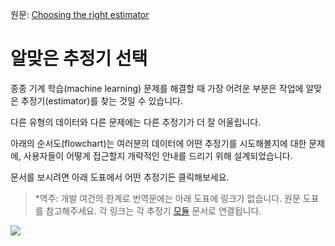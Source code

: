 원문: [Choosing the right estimator](https://scikit-learn.org/stable/tutorial/machine_learning_map/index.html)

# 알맞은 추정기 선택

종종 기계 학습(machine learning) 문제를 해결할 때 가장 어려운 부분은 작업에 알맞은 추정기(estimator)를 찾는 것일 수 있습니다.

다른 유형의 데이터와 다른 문제에는 다른 추정기가 더 잘 어울립니다.

아래의 순서도(flowchart)는 여러분의 데이터에 어떤 추정기를 시도해볼지에 대한 문제에, 사용자들이 어떻게 접근할지 개략적인 안내를 드리기 위해 설계되었습니다.

문서를 보시려면 아래 도표에서 어떤 추정기든 클릭해보세요.

> \*역주: 개발 여건의 한계로 번역문에는 아래 도표에 링크가 없습니다. 원문 도표를 참고해주세요. 각 링크는 각 추정기 [모듈](../../modules) 문서로 연결됩니다.

![](https://scikit-learn.org/stable/_static/ml_map.png)
